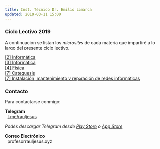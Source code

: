 ```yaml
---
title: Inst. Técnico Dr. Emilio Lamarca
updated: 2019-03-11 15:00
---
```


### Ciclo Lectivo 2019
A continuación se listan los _microsites_ de cada materia que impartiré a lo largo del presente ciclo lectivo. 


<i class="fa fa-globe" aria-hidden="true"></i>  [[2] Informática](http://rauljesus.xyz/docs/itel/2017/informatica2/InkscapeEjercicios.zip)<br />
<i class="fa fa-globe" aria-hidden="true"></i>  [[3] Informática](http://rauljesus.xyz/web)<br />
<i class="fa fa-globe" aria-hidden="true"></i>  [[4] Física](http://rauljesus.xyz/fisica)<br />
<i class="fa fa-globe" aria-hidden="true"></i>  [[7] Catequesis](http://rauljesus.xyz/catequesis)<br />
<i class="fa fa-globe" aria-hidden="true"></i>  [[7] Instalación, mantenimiento y reparación de redes informáticas](http://rauljesus.xyz/redes)<br />

### Contacto
Para contactarse conmigo:<br />

**Telegram**<br />
<i class="fa fa-telegram" aria-hidden="true"></i>&nbsp;&nbsp;[t.me/rauljesus](https://t.me/rauljesus)<br />

_Podés descargar Telegram desde [Play Store](https://play.google.com/store/apps/details?id=org.telegram.messenger&hl=es_419) o [App Store](https://itunes.apple.com/ar/app/telegram-messenger/id686449807?mt=8)_<br />


**Correo Electrónico**<br />
<i class="fa fa-envelope" aria-hidden="true"></i>&nbsp;&nbsp;profesor<i class="fa fa-at"></i>rauljesus.xyz<br />








